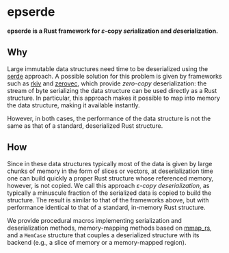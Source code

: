 # epserde

**epserde is a Rust framework for *ε*-copy *ser*ialization and *de*serialization.**

## Why

Large immutable data structures need time to be deserialized using the [serde](https://serde.rs/)
approach. A possible solution for this problem is given by frameworks such as [rkiv](https://github.com/rkyv/rkyv) and
[zerovec](https://docs.rs/zerovec/latest/zerovec/), which provide *zero-copy* deserialization:
the stream of byte serializing the data structure can be used directly as a Rust structure.
In particular, this approach makes it possible
to map into memory the data structure, making it available instantly. 

However, in both cases, the performance of the data structure is not the same as that
of a standard, deserialized Rust structure. 

## How

Since in these data structures typically 
most of the data is given by large chunks of memory in the form of slices or vectors,
at deserialization time one can build quickly a proper Rust structure whose referenced
memory, however, is not copied. We call this approach *ε-copy deserialization*, as
typically a minuscule fraction of the serialized data is copied to build the structure.
The result is similar to that of the frameworks above, but with performance identical to 
that of a standard, in-memory Rust structure.

We provide procedural macros implementing serialization and deserialization methods, memory-mapping
methods based on [mmap_rs](https://crates.io/crates/mmap-rs), and a `MemCase` structure
that couples a deserialized structure with its backend (e.g., a slice of memory or a
memory-mapped region).
